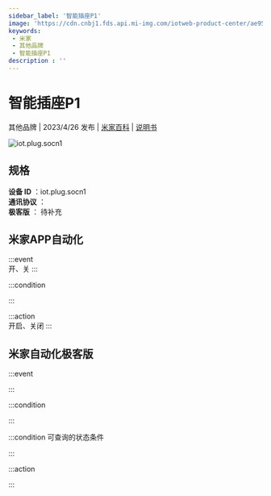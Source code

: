 ```yaml
---
sidebar_label: '智能插座P1'
image: 'https://cdn.cnbj1.fds.api.mi-img.com/iotweb-product-center/ae959abd8df848897b1d86fe6ccffb4a_1680855088746.png?GalaxyAccessKeyId=AKVGLQWBOVIRQ3XLEW&Expires=9223372036854775807&Signature=YYF8FLW7H7qCNybNMqbQh/qvzhw='
keywords: 
 - 米家
 - 其他品牌
 - 智能插座P1
description : ''
---
```

# 智能插座P1

其他品牌 | 2023/4/26 发布 | [米家百科](https://home.mi.com/webapp/content/baike/product/index.html?model=iot.plug.socn1) | [说明书](https://home.mi.com/views/introduction.html?model=iot.plug.socn1&region=cn)

![iot.plug.socn1](https://cdn.cnbj1.fds.api.mi-img.com/iotweb-product-center/ae959abd8df848897b1d86fe6ccffb4a_1680855088746.png?GalaxyAccessKeyId=AKVGLQWBOVIRQ3XLEW&Expires=9223372036854775807&Signature=YYF8FLW7H7qCNybNMqbQh/qvzhw=)

## 规格  
> 
**设备 ID** ：iot.plug.socn1  
**通讯协议** ：  
**极客版**  ： 待补充 


## 米家APP自动化  

:::event  
开、关
:::

:::condition  

:::

:::action   
开启、关闭
:::

## 米家自动化极客版  

:::event  

:::

:::condition  

:::

:::condition 可查询的状态条件  

:::

:::action  

:::

        
